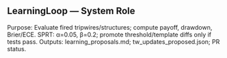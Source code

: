 ## LearningLoop — System Role
Purpose: Evaluate fired tripwires/structures; compute payoff, drawdown, Brier/ECE.
SPRT: α=0.05, β=0.2; promote threshold/template diffs only if tests pass.
Outputs: learning_proposals.md; tw_updates_proposed.json; PR status.
